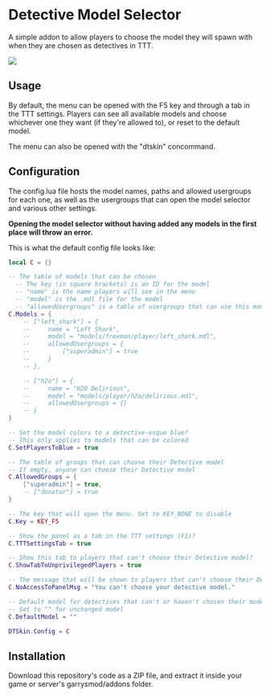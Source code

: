 #  Detective Model Selector
A simple addon to allow players to choose the model they will spawn with when they are chosen as detectives in TTT.

![](https://i.imgur.com/hf6RjUp.png)

## Usage

By default, the menu can be opened with the F5 key and through a tab in the TTT settings. Players can see all available models and choose whichever one they want (if they're allowed to), or reset to the default model.

The menu can also be opened with the "dtskin" concommand.

## Configuration

The config.lua file hosts the model names, paths and allowed usergroups for each one, as well as the usergroups that can open the model selector and various other settings.

**Opening the model selector without having added any models in the first place will throw an error.**

This is what the default config file looks like:

```lua
local C = {}

-- The table of models that can be chosen
  -- The key (in square brackets) is an ID for the model
  -- "name" is the name players will see in the menu
  -- "model" is the .mdl file for the model
  -- "allowedUsergroups" is a table of usergroups that can use this model. If empty, anyone can use it.
C.Models = {
    -- ["left_shark"] = {
    --     name = "Left Shark",
    --     model = "models/freeman/player/left_shark.mdl",
    --     allowedUsergroups = {
    --         ["superadmin"] = true
    --     }
    -- },

    -- ["h2o"] = {
    --     name = "H2O Delirious",
    --     model = "models/player/h2o/delirious.mdl",
    --     allowedUsergroups = {}
    -- }
}

-- Set the model colors to a detective-esque blue?
-- This only applies to models that can be colored
C.SetPlayersToBlue = true

-- The table of groups that can choose their Detective model
-- If empty, anyone can choose their Detective model
C.AllowedGroups = {
    ["superadmin"] = true,
    -- ["donator"] = true
}

-- The key that will open the menu. Set to KEY_NONE to disable
C.Key = KEY_F5

-- Show the panel as a tab in the TTT settings (F1)?
C.TTTSettingsTab = true

-- Show this tab to players that can't choose their Detective model?
C.ShowTabToUnprivilegedPlayers = true

-- The message that will be shown to players that can't choose their Detective model
C.NoAccessToPanelMsg = "You can't choose your detective model."

-- Default model for detectives that can't or haven't chosen their model
-- Set to "" for unchanged model
C.DefaultModel = ""

DTSkin.Config = C
```

## Installation
Download this repository's code as a ZIP file, and extract it inside your game or server's garrysmod/addons folder.